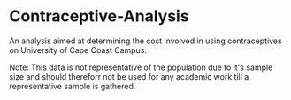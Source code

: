 # Contraceptive-Analysis
An analysis aimed at determining the cost involved in using contraceptives on University of Cape Coast Campus.



Note: This data is not representative of the population due to it's sample size and should thereforr not be used for any academic work till a representative sample is gathered.
